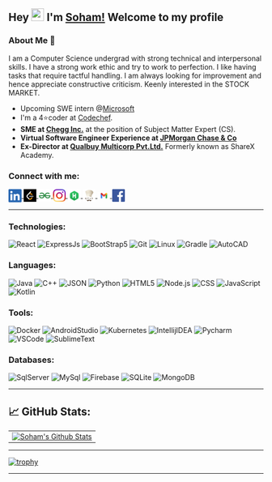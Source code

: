 ## Hey <img src="https://github.com/TheDudeThatCode/TheDudeThatCode/blob/master/Assets/Hi.gif" height="25px" width="25px"> I'm [Soham!](https://www.linkedin.com/in/soham-samanta-5732b41b5/) Welcome to my profile

### About Me 🚀
I am a Computer Science undergrad with strong technical and interpersonal skills. I have a strong work ethic and try to work to perfection. I like having tasks that require tactful handling. I am always looking for improvement and hence appreciate constructive criticism. Keenly interested in the STOCK MARKET.
 
- Upcoming SWE intern @[Microsoft]([https://www.codechef.com/users/soham_cp_noob](https://www.microsoft.com/en-in))
- I'm a 4⭐coder at [Codechef](https://www.codechef.com/users/soham_cp_noob). 
- <b>SME at [Chegg Inc.](https://www.linkedin.com/in/soham-samanta2000/)</b> at the position of Subject Matter Expert (CS).
- <b>Virtual Software Engineer Experience at [JPMorgan Chase & Co](https://drive.google.com/file/d/1x-yAttCPPa_ltuvtsW4Mv83GZb7Gg52c/view?usp=sharing)</b> 
- <b>Ex-Director at [Qualbuy Multicorp Pvt.Ltd.](https://www.sharexindustries.com/)</b> Formerly known as ShareX Academy.


<!-- A CSE student at [KIIT University](https://kiit.ac.in/). 
<br>
Love to solve complex things in simple ways. -->

### Connect with me:
<a href="https://www.linkedin.com/in/soham-samanta2000/">
  <img align="center" width="26px" alt="Soham's LinkedIN" width="25px" src="Assets/linkedin.png" />
</a>
<a href="https://leetcode.com/sohamleet/">
  <img align="center" alt="Soham's LeetCode" width="25px" src="Assets/LeetCode.png" />
</a>
<a href="https://auth.geeksforgeeks.org/user/sohamsamanta2/">
  <img align="center" alt="Soham's gfg" width="25px" src="Assets/gfg.png" />
</a>
<a href="https://www.instagram.com/sohamsamanta2/">
  <img align="center" alt="Soham's Instagram" width="25px" src="Assets/instagram.png" />
</a>
<a href="https://www.hackerrank.com/sohamsamanta2?hr_r=1">
  <img align="center" width="26px" alt="Soham's Hackerrank" width="25px" src="Assets/hackerrank.png" />
</a>
<a href="https://www.codechef.com/users/soham_cp_noob">
  <img align="center" alt="Soham's Codechef" width="25px" src="Assets/codechef.jpg" />
</a>
<a href="mailto:sohamsamanta2@gmail.com?subject=Hey%20Soham,%20From%20Github">
  <img align="center" alt="Soham's Gmail" width="25px" src="Assets/gmail.png" />
</a>
<a href="https://www.facebook.com/soham.samnata">
  <img align="center" alt="Soham's Facebook" width="25px" src="Assets/facebook.png" />
</a>
<br>

<hr>


### Technologies:

![React](https://img.shields.io/badge/-React-000?&logo=React)
![ExpressJs](https://img.shields.io/badge/-ExpressJs-000?&logo=express&logoColor=orange)
![BootStrap5](https://img.shields.io/badge/-BootStrap5-000?&logo=bootstrap&logoColor=violet)
![Git](https://img.shields.io/badge/-Git-000?&logo=git&logoColor=F05032)
![Linux](https://img.shields.io/badge/-Linux-000?&logo=Linux&logoColor=FCC624)
![Gradle](https://img.shields.io/badge/-Gradle-000?&logo=gradle&logoColor=brightgreen)
![AutoCAD](https://img.shields.io/badge/-AutoCAD-000?&logo=autodesk&logoColor=FC444F)

### Languages:

![Java](https://img.shields.io/badge/-Java-000?&logo=Java&logoColor=red)
![C++](https://img.shields.io/badge/-C++-000?&logo=c&logoColor=68217A)
![JSON](https://img.shields.io/badge/-JSON-000?&logo=json&logoColor=yellow)
![Python](https://img.shields.io/badge/-python-000?&logo=python&logoColor=B62829)
![HTML5](https://img.shields.io/badge/-HTML5-000?&logo=html5&logoColor=E34F26)
![Node.js](https://img.shields.io/badge/-Node-000?&logo=node.js)
![CSS](https://img.shields.io/badge/-CSS-000?&logo=css3&logoColor=1572B6)
![JavaScript](https://img.shields.io/badge/-JavaScript-000?&logo=JavaScript&logoColor=ddc508)
![Kotlin](https://img.shields.io/badge/-Kotlin-000?&logo=Kotlin&logoColor=B62829)

### Tools:

![Docker](https://img.shields.io/badge/-Docker-000?&logo=docker&logoColor=blue)
![AndroidStudio](https://img.shields.io/badge/-AndroidStudio-000?&logo=androidstudio&logoColor=47A248)
![Kubernetes](https://img.shields.io/badge/-Kubernetes-000?&logo=kubernetes&logoColor=blue)
![IntellijIDEA](https://img.shields.io/badge/-Intellij%20IDEA-000?&logo=Webstorm&logoColor=FC444F)
![Pycharm](https://img.shields.io/badge/-PyCharm-000?&logo=pycharm&logoColor=yellowgreen)
![VSCode](https://img.shields.io/badge/-VSCode-000?&logo=Visual%20Studio%20Code&logoColor=007ACC)
![SublimeText](https://img.shields.io/badge/-SublimeText3-000?&logo=sublimetext&logoColor=1575F9)


### Databases:

![SqlServer](https://img.shields.io/badge/-SqlServer-000?&logo=Microsoft%20SQL%20Server&logoColor=CC2927)
![MySql](https://img.shields.io/badge/-MySql-000?&logo=MySQL&logoColor=lightblue)
![Firebase](https://img.shields.io/badge/-firebase-000?&logo=firebase&logoColor=yellow)
![SQLite](https://img.shields.io/badge/-SQLite-000?&logo=sqlite&logoColor=003B57)
![MongoDB](https://img.shields.io/badge/-MongoDB-000?&logo=mongodb&logoColor=47A248)

<hr>

## &#x1f4c8; GitHub Stats:
<table>
  <tr>
    <td>
      <a href="https://github.com/soham-samanta"> 
        <img alt="Soham's Github Stats" src="https://github-readme-stats.vercel.app/api?username=soham-samanta&theme=chartreuse-dark&show_icons=true&count_private=true" />

  </tr>
</table>
<hr>
 
 


[![trophy](https://github-profile-trophy.vercel.app/?username=soham-samanta&theme=onedark&column=8)](https://github.com/ryo-ma/github-profile-trophy)
<!-- <hr>

<h2>Starring my repos will be appreciated as your ❤️ for me. </h2> -->


---
